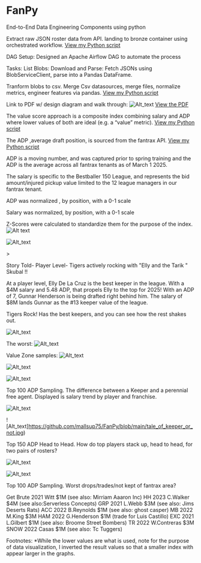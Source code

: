 # FanPy
End-to-End Data Engineering Components using python 

Extract raw JSON roster data from API. landing to bronze container using orchestrated workflow.
[View my Python script](https://github.com/mallsup75/FanPy/blob/main/python/dags/fetch_team_rosters_dag.py)

 DAG Setup: Designed an Apache Airflow DAG to automate the process

Tasks: List Blobs: Download and Parse: Fetch JSONs using BlobServiceClient, parse into a Pandas DataFrame.

Tranform blobs to csv. Merge Csv datasources, merge files, normalize metrics, engineer features via pandas.
[View my Python script](https://github.com/mallsup75/FanPy/blob/main/python/dags/combine_rosters_to_silver_dag.py)

Link to PDF w/ design diagram and walk through: 
![Alt_text](https://github.com/mallsup75/FanPy/blob/main/fanpy_arch_diag.JPG)
[View the PDF](https://github.com/mallsup75/FanPy/blob/main/fanpy_datapipeline_proj.pdf)
 
The value score approach is a composite index combining salary and ADP where lower values of both are ideal (e.g. a “value” metric). 
[View my Python script](https://github.com/mallsup75/FanPy/blob/main/python/normalizeADPSalary.ipynb)

The ADP ,average draft position, is sourced  from the fantrax API.
[View my Python script](https://github.com/mallsup75/FanPy/blob/main/python/dags/players_to_blob_dag.py)

ADP is a moving number, and was captured prior to spring training and the ADP is the average across all fantrax tenants as of March 1 2025. 
 
The salary is specific to the Bestballer 150 League, and represents the bid amount/injured pickup value limited to the 12 league managers in our fantrax tenant. 

ADP was normalized , by position, with a 0-1 scale 

Salary was normalized, by position, with a 0-1 scale 

Z-Scores were calculated to standardize them for the purpose of the index.
![Alt text](https://github.com/mallsup75/FanPy/blob/main/2b_normalized_impact_multiaxis_view.jpg)

![Alt_text](https://github.com/mallsup75/FanPy/blob/main/OFD_normalized_impact_multiaxis_view.jpg)

<All data sourced from fantrax is sourced api via python using apache airflow >>

Story Told- Player Level- Tigers actively rocking with "Elly and the Tarik " Skubal !! 

At a player level, Elly De La Cruz is the best keeper in the league. With a $4M salary and 5.48 ADP, that propels Elly to the top for 2025!  With an ADP of 7, Gunnar Henderson is being drafted right behind him. The salary of $8M lands Gunnar as the #13 keeper value of the league.
 
Tigers Rock! Has the best keepers, and you can see how the rest shakes out.  

![Alt_text](https://github.com/mallsup75/FanPy/blob/main/top_value_zone.jpg)

The worst:
![Alt_text](https://github.com/mallsup75/FanPy/blob/main/worst_value_zone.jpg)

Value Zone samples:
![Alt_text](https://github.com/mallsup75/FanPy/blob/main/1b_value_zone.jpg)

![Alt_text](https://github.com/mallsup75/FanPy/blob/main/P_value_zone.jpg)

![Alt_text](https://github.com/mallsup75/FanPy/blob/main/SS_value_zone.jpg)

Top 100 ADP Sampling. The difference between a Keeper and a perennial free agent. Displayed is salary trend by player and franchise.

![Alt_text](https://github.com/mallsup75/FanPy/blob/main/spark_overyear_sample.jpg)

![Alt_text]https://github.com/mallsup75/FanPy/blob/main/tale_of_keeper_or_not.jpg)

Top 150 ADP Head to Head.
How do top players stack up, head to head, for two pairs of rosters?


![Alt_text](https://github.com/mallsup75/FanPy/blob/main/ham_v_steamers.jpg)

![Alt_text](https://github.com/mallsup75/FanPy/blob/main/snow_v_bluberry.jpg)

Top 100 ADP Sampling.
Worst drops/trades/not kept of fantrax area?

Get Brute 2021 Witt $1M (see also: Mirriam Aaaron Inc)
HH 2023 C.Walker $4M (see also:Serverless Concepts)
GRP 2021 L.Webb $3M (see also: Jims Deserts Rats)
ACC 2022 B.Reynolds $1M (see also: ghost casper)
MB 2022 M.King $3M
HAM 2022 G.Henderson $1M (trade for Luis Castillo)
EXC 2021 L.Gilbert $1M (see also: Broome Street Bombers)
TR 2022 W.Contreras $3M
SNOW 2022 Casas $1M  (see also: Tc Tuggers)


Footnotes:
 *While the lower values are what is used, note for the purpose of data visualization, I inverted the result values so that a smaller index with appear larger in the graphs.
